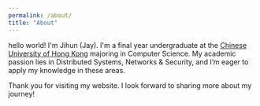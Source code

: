 ```yaml
---
permalink: /about/
title: "About"
---
```


hello world! I'm Jihun (Jay).
I'm a final year undergraduate at the [Chinese University of Hong Kong](https://www.cuhk.edu.hk/english/index.html) majoring in Computer Science. My academic passion lies in Distributed Systems, Networks & Security, and I’m eager to apply my knowledge in these areas.

Thank you for visiting my website. I look forward to sharing more about my journey!

